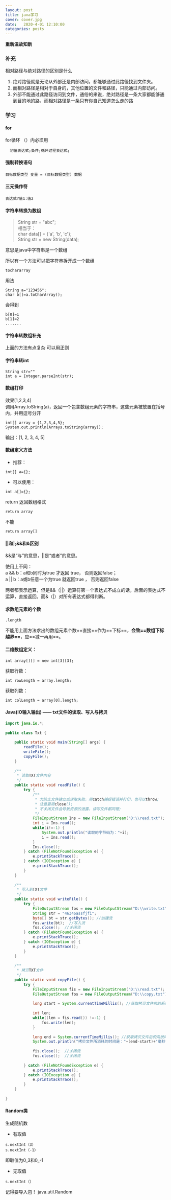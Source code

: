 ```yaml
---
layout: post
title: java学习
cover: cover.jpg
date:   2020-4-01 12:10:00
categories: posts
---
```


**重新温故知新**
### 补充

相对路径与绝对路径的区别是什么

1. 绝对路径就是无论从外部还是内部访问，都能够通过此路径找到文件夹。
2. 而相对路径是相对于自身的，其他位置的文件和路径，只能通过内部访问。
3. 外部不能通过此路径访问到文件，通俗的来说，绝对路径是一条大家都能够通到目的地的路，而相对路径是一条只有你自己知道怎么走的路

### 学习
#### for
for循环
（）内必须用 
```
  初值表达式;条件;循环过程表达式;
```
#### 强制转换语句

```
目标数据类型 变量 = (目标数据类型) 数据
```

#### 三元操作符

```
表达式?值1:值2
```

#### 字符串转换为数组

>String str = "abc";  
> 相当于：  
>char data[] = {'a', 'b', 'c'};  
>String str = new String(data);

意思是java中字符串是一个数组

所以有一个方法可以把字符串拆开成一个数组

```
tochararray
```

用法

```
String a="123456";
char b[]=a.toCharArray();
```

会得到

```
b[0]=1
b[1]=2
.......
```

#### 字符串转数组补充

上面的方法有点复杂
可以用正则

#### 字符串转int

```
String str=""
int a = Integer.parseInt(str);
```

#### 数组打印

效果[1,2,3,4]   
调用Array.toString(a)，返回一个包含数组元素的字符串，这些元素被放置在括号内，并用逗号分开

    int[] array = {1,2,3,4,5};
    System.out.println(Arrays.toString(array));

输出：[1, 2, 3, 4, 5]

#### 数组定义方法

- 推荐：

```
int[] a={};
```

- 可以使用：

```
int a[]={};
```

return 返回数组格式

```
return array
```

不能

```
return array[]
```

#### ||和|;&&和&区别

&&是“与”的意思，||是“或者”的意思。

使用上不同：  
a && b：a和b同时为true 才返回 true， 否则返回false；  
a || b：a或b任意一个为true 就返回true ， 否则返回false

两者都表示运算，但是&&（||）运算符第一个表达式不成立的话，后面的表达式不运算，直接返回。而&（|）对所有表达式都得判断。

#### 求数组元素的个数

```
.length
```

不能用上面方法求出的数组元素个数==直接==作为==下标==，**会致==数组下标越界==**，应==减一再用==。

#### 二维数组定义：  

```
int array[][] = new int[3][3];
```

获取行数：   

```
int rowLength = array.length;
```

获取列数：

```
int colLength = array[0].length;
```


#### Java(IO输入输出) —— txt文件的读取、写入与拷贝 

````java
import java.io.*;
 
public class Txt {
 
	public static void main(String[] args) {
		readFile();
		writeFile();
		copyFile();
	}
	
	/**
	 * 读取TXT文件内容
	 */
	public static void readFile() {
		try {
			/**
			 * 为防止文件建立或读取失败，用catch捕捉错误并打印，也可以throw;
			 * 注意要用close(); 
			 * 不关闭文件会导致资源的泄露，读写文件都同理;
			 */
			FileInputStream Ins = new FileInputStream("D:\\read.txt");
			int i = Ins.read();
			while(i!=-1) {
				System.out.println("读取的字节码为："+i);
				i = Ins.read();
			}
			Ins.close();
		} catch (FileNotFoundException e) {
			e.printStackTrace();
		} catch (IOException e) {
			e.printStackTrace();
		}
	}
	
	/**
	 * 写入到TXT文件
	 */
	public static void writeFile() {     
		try {
			FileOutputStream fos = new FileOutputStream("D:\\write.txt");
			String str = "46346assfjfi";
			byte[] bt = str.getBytes(); //创建流
			fos.write(bt);	//写入流	
			fos.close();  //关闭流
		} catch (FileNotFoundException e) {
			e.printStackTrace();
		} catch (IOException e) {
			e.printStackTrace();
		}
	}
	
	/**
	 * 拷贝TXT文件
	 */
	public static void copyFile() {
		try {
			FileInputStream fis = new FileInputStream("D:\\read.txt");
			FileOutputStream fos = new FileOutputStream("D:\\copy.txt");
			
			long start = System.currentTimeMillis(); //获取拷贝文件前的系统时间
			
			int len;
			while((len = fis.read()) !=-1) {
				fos.write(len);
			}
			
			long end = System.currentTimeMillis(); //获取拷贝文件后的系统时间
			System.out.println("拷贝文件所消耗的时间是："+(end-start)+"毫秒");
			
			fis.close();  //关闭流
			fos.close();  //关闭流
			
		} catch (FileNotFoundException e) {
			e.printStackTrace();
		} catch (IOException e) {
			e.printStackTrace();
		}
	}
 
}
````

#### Random类

生成随机数

- 有取值

```
s.nextInt（3）
s.nextInt（-1）
```

即取值为0_3和0_-1

- 无取值

```
s.nextInt（）
```

记得要导入包！
java.util.Random
